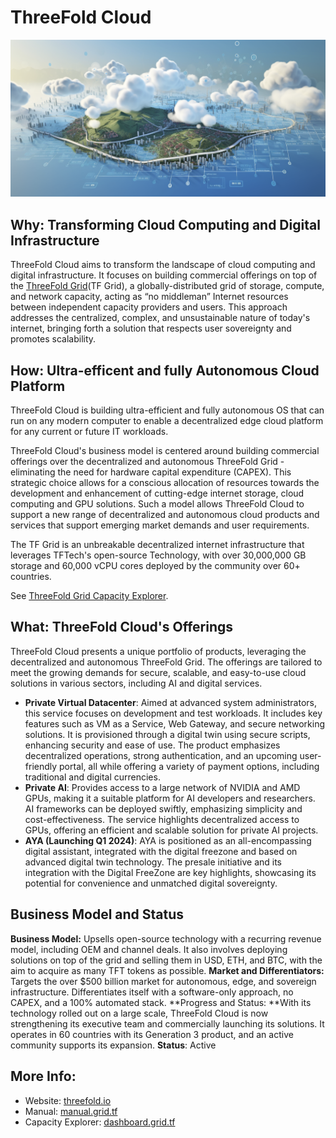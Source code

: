 # ThreeFold Cloud

![](img/threefold_cloud.png)

## Why: Transforming Cloud Computing and Digital Infrastructure

ThreeFold Cloud aims to transform the landscape of cloud computing and digital infrastructure. It focuses on building commercial offerings on top of the [ThreeFold Grid](https://dashboard.grid.tf/explorer/statistics)(TF Grid), a globally-distributed grid of storage, compute, and network capacity, acting as “no middleman” Internet resources between independent capacity providers and users. This approach addresses the centralized, complex, and unsustainable nature of today's internet, bringing forth a solution that respects user sovereignty and promotes scalability.

## How: Ultra-efficent and fully Autonomous Cloud Platform

ThreeFold Cloud is building ultra-efficient and fully autonomous OS that can run on any modern computer to enable a decentralized edge cloud platform for any current or future IT workloads.

ThreeFold Cloud's business model is centered around building commercial offerings over the decentralized and autonomous ThreeFold Grid - eliminating the need for hardware capital expenditure (CAPEX). This strategic choice allows for a conscious allocation of resources towards the development and enhancement of cutting-edge internet storage, cloud computing and GPU solutions. Such a model allows ThreeFold Cloud to support a new range of decentralized and autonomous cloud products and services that support emerging market demands and user requirements. 

The TF Grid is an unbreakable decentralized internet infrastructure that leverages TFTech's open-source Technology, with over 30,000,000 GB storage and 60,000 vCPU cores deployed by the community over 60+ countries. 

See [ThreeFold Grid Capacity Explorer]((https://dashboard.grid.tf/explorer/statistics)). 

## What: ThreeFold Cloud's Offerings

ThreeFold Cloud presents a unique portfolio of products, leveraging the decentralized and autonomous ThreeFold Grid. The offerings are tailored to meet the growing demands for secure, scalable, and easy-to-use cloud solutions in various sectors, including AI and digital services.

- **Private Virtual Datacenter**: Aimed at advanced system administrators, this service focuses on development and test workloads. It includes key features such as VM as a Service, Web Gateway, and secure networking solutions. It is provisioned through a digital twin using secure scripts, enhancing security and ease of use. The product emphasizes decentralized operations, strong authentication, and an upcoming user-friendly portal, all while offering a variety of payment options, including traditional and digital currencies.
- **Private AI**: Provides access to a large network of NVIDIA and AMD GPUs, making it a suitable platform for AI developers and researchers. AI frameworks can be deployed swiftly, emphasizing simplicity and cost-effectiveness. The service highlights decentralized access to GPUs, offering an efficient and scalable solution for private AI projects.
- **AYA (Launching Q1 2024)**: AYA is positioned as an all-encompassing digital assistant, integrated with the digital freezone and based on advanced digital twin technology. The presale initiative and its integration with the Digital FreeZone are key highlights, showcasing its potential for convenience and unmatched digital sovereignty.

## Business Model and Status  

**Business Model:** Upsells open-source technology with a recurring revenue model, including OEM and channel deals. It also involves deploying solutions on top of the grid and selling them in USD, ETH, and BTC, with the aim to acquire as many TFT tokens as possible.
**Market and Differentiators:** Targets the over $500 billion market for autonomous, edge, and sovereign infrastructure. Differentiates itself with a software-only approach, no CAPEX, and a 100% automated stack.
**Progress and Status: **With its technology rolled out on a large scale, ThreeFold Cloud is now strengthening its executive team and commercially launching its solutions. It operates in 60 countries with its Generation 3 product, and an active community supports its expansion.
**Status**: Active


## More Info:

- Website: [threefold.io](https://threefold.io)<br/>
- Manual: [manual.grid.tf](https://manual.grid.tf)<br/>
- Capacity Explorer: [dashboard.grid.tf](https://dashboard.grid.tf/explorer/statistics)

